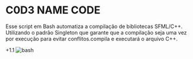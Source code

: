 # C0D3 NAME CODE


Esse script em Bash automatiza a compilação de bibliotecas SFML/C++. Utilizando o padrão Singleton que garante que a compilação seja uma vez por execução para evitar conflitos.compila e executará o arquivo C++.



+1.1
![bash](https://img.shields.io/badge/GNU%20Bash-4EAA25.svg?style=for-the-badge&logo=GNU-Bash&logoColor=white)

